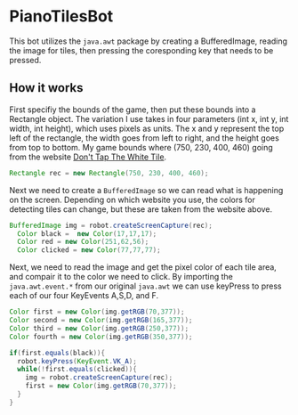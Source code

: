 # PianoTilesBot

This bot utilizes the `java.awt` package by creating a BufferedImage, reading the image for tiles, then pressing the coresponding key that needs to be pressed.

## How it works
First specifiy the bounds of the game, then put these bounds into a Rectangle object. The variation I use takes in four parameters
(int x, int y, int width, int height), which uses pixels as units. The x and y represent the top left of the rectangle, the width goes from left to right, and the height goes from top to bottom. My game bounds where (750, 230, 400, 460) going from the website [Don't Tap The White Tile](http://tanksw.com/piano-tiles/).

```java
Rectangle rec = new Rectangle(750, 230, 400, 460);
```

Next we need to create a `BufferedImage` so we can read what is happening on the screen. Depending on which website you use, the colors for detecting tiles can change, but these are taken from the website above. 
```java
BufferedImage img = robot.createScreenCapture(rec);
  Color black =  new Color(17,17,17);
  Color red = new Color(251,62,56);
  Color clicked = new Color(77,77,77);
  ```

Next, we need to read the image and get the pixel color of each tile area, and compair it to the color we need to click. By importing the `java.awt.event.*` from our original `java.awt` we can use keyPress to press each of our four KeyEvents A,S,D, and F.
```java
Color first = new Color(img.getRGB(70,377));
Color second = new Color(img.getRGB(165,377));
Color third = new Color(img.getRGB(250,377));
Color fourth = new Color(img.getRGB(350,377));

if(first.equals(black)){
  robot.keyPress(KeyEvent.VK_A);
  while(!first.equals(clicked)){
    img = robot.createScreenCapture(rec);
    first = new Color(img.getRGB(70,377));
  }
}
```
